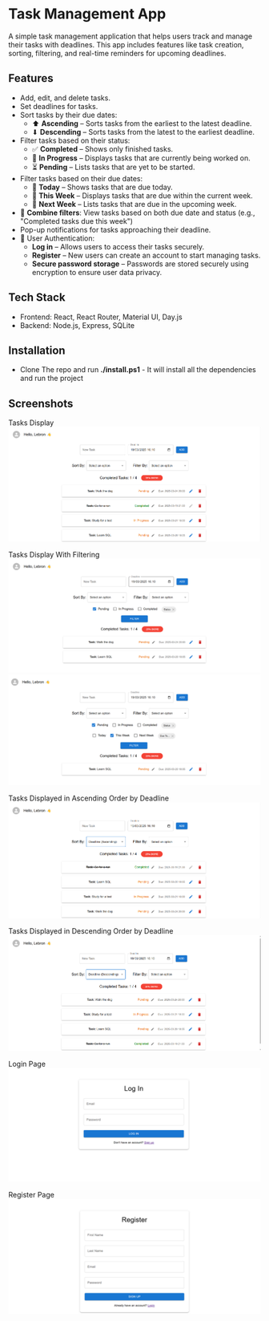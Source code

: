 # Task Management App
A simple task management application that helps users track and manage their tasks with deadlines. This app includes features like task creation, sorting, filtering, and real-time reminders for upcoming deadlines.


## Features
- Add, edit, and delete tasks.
- Set deadlines for tasks.
- Sort tasks by their due dates:
    * ⬆ **Ascending** – Sorts tasks from the earliest to the latest deadline.
    * ⬇ **Descending** – Sorts tasks from the latest to the earliest deadline.
- Filter tasks based on their status:
    * ✅ **Completed** – Shows only finished tasks.
    * 🔄 **In Progress** – Displays tasks that are currently being worked on.
    * ⏳ **Pending** – Lists tasks that are yet to be started.
- Filter tasks based on their due dates:
    * 📅 **Today** – Shows tasks that are due today.
    * 📆 **This Week** – Displays tasks that are due within the current week.
    * 📅 **Next Week** – Lists tasks that are due in the upcoming week.
- 🔄 **Combine filters**: View tasks based on both due date and status (e.g., "Completed tasks due this week")  
- Pop-up notifications for tasks approaching their deadline.
- 🔑 User Authentication:  
    * **Log in** – Allows users to access their tasks securely.
    * **Register** – New users can create an account to start managing tasks.
    * **Secure password storage** – Passwords are stored securely using encryption to ensure user data privacy.


## Tech Stack
- Frontend: React, React Router, Material UI, Day.js
- Backend: Node.js, Express, SQLite


## Installation
- Clone The repo and run **./install.ps1** - It will install all the dependencies and run the project

## Screenshots
Tasks Display
![Tasks Dispay](./react-app/screenshots/screenshot1.png)

Tasks Display With Filtering
![Tasks Display With Filtering](./react-app/screenshots/screenshot2.png)
![Tasks Display With Filtering](./react-app/screenshots/screenshot3.png)

Tasks Displayed in Ascending Order by Deadline
![Tasks Displayed in Ascending Order by Deadline](./react-app/screenshots/screenshot4.png)

Tasks Displayed in Descending Order by Deadline
![Tasks Displayed in Descending Order by Deadline](./react-app/screenshots/screenshot5.png)

Login Page
![Login Page](./react-app/screenshots/screenshot6.png)

Register Page
![Register Page](./react-app/screenshots/screenshot7.png)
